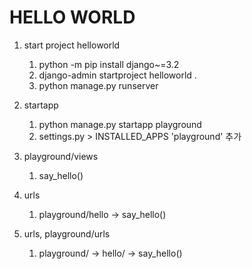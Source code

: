 # HELLO WORLD
1. start project helloworld
   1. python -m pip install django~=3.2
   2. django-admin startproject helloworld .
   3. python manage.py runserver
   
2. startapp
   1. python manage.py startapp playground
   2. settings.py > INSTALLED_APPS 'playground' 추가
   
3. playground/views
   1. say_hello()
   
4. urls
   1. playground/hello -> say_hello()
   
5. urls, playground/urls
   1. playground/ -> hello/ -> say_hello()
   
